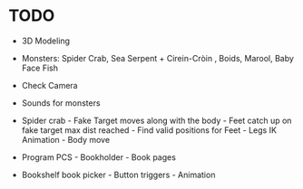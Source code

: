 
# TODO

- 3D Modeling
- Monsters: Spider Crab, Sea Serpent + Cirein-Cròin , Boids, Marool, Baby Face Fish
- Check Camera
- Sounds for monsters

- Spider crab
		- Fake Target moves along with the body
				- Feet catch up on fake target max dist reached
		- Find valid positions for Feet
		- Legs IK Animation
		- Body move


- Program PCS
		- Bookholder
		- Book pages		

- Bookshelf book picker
		- Button triggers
		- Animation
